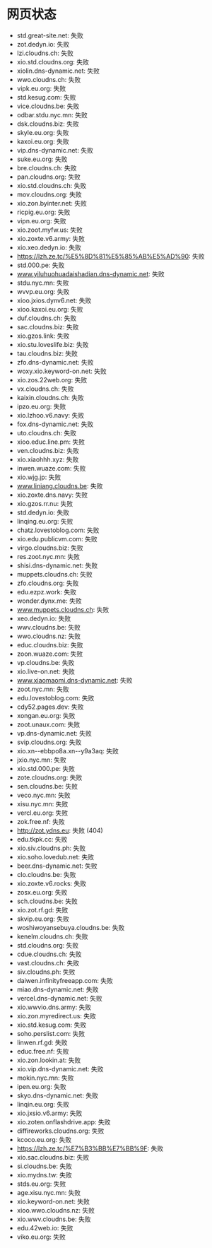 # 网页状态
- std.great-site.net: 失败
- zot.dedyn.io: 失败
- lzi.cloudns.ch: 失败
- xio.std.cloudns.org: 失败
- xiolin.dns-dynamic.net: 失败
- wwo.cloudns.ch: 失败
- vipk.eu.org: 失败
- std.kesug.com: 失败
- vice.cloudns.be: 失败
- odbar.stdu.nyc.mn: 失败
- dsk.cloudns.biz: 失败
- skyle.eu.org: 失败
- kaxoi.eu.org: 失败
- vip.dns-dynamic.net: 失败
- suke.eu.org: 失败
- bre.cloudns.ch: 失败
- pan.cloudns.org: 失败
- xio.std.cloudns.ch: 失败
- mov.cloudns.org: 失败
- xio.zon.byinter.net: 失败
- ricpig.eu.org: 失败
- vipn.eu.org: 失败
- xio.zoot.myfw.us: 失败
- xio.zoxte.v6.army: 失败
- xio.xeo.dedyn.io: 失败
- https://lzh.ze.tc/%E5%8D%81%E5%85%AB%E5%AD%90: 失败
- std.000.pe: 失败
- www.yiluhuohuadaishadian.dns-dynamic.net: 失败
- stdu.nyc.mn: 失败
- wvvp.eu.org: 失败
- xioo.jxios.dynv6.net: 失败
- xioo.kaxoi.eu.org: 失败
- duf.cloudns.ch: 失败
- sac.cloudns.biz: 失败
- xio.gzos.link: 失败
- xio.stu.loveslife.biz: 失败
- tau.cloudns.biz: 失败
- zfo.dns-dynamic.net: 失败
- woxy.xio.keyword-on.net: 失败
- xio.zos.22web.org: 失败
- vx.cloudns.ch: 失败
- kaixin.cloudns.ch: 失败
- ipzo.eu.org: 失败
- xio.lzhoo.v6.navy: 失败
- fox.dns-dynamic.net: 失败
- uto.cloudns.ch: 失败
- xioo.educ.line.pm: 失败
- ven.cloudns.biz: 失败
- xio.xiaohhh.xyz: 失败
- inwen.wuaze.com: 失败
- xio.wjg.jp: 失败
- www.liniang.cloudns.be: 失败
- xio.zoxte.dns.navy: 失败
- xio.gzos.rr.nu: 失败
- std.dedyn.io: 失败
- linqing.eu.org: 失败
- chatz.lovestoblog.com: 失败
- xio.edu.publicvm.com: 失败
- virgo.cloudns.biz: 失败
- res.zoot.nyc.mn: 失败
- shisi.dns-dynamic.net: 失败
- muppets.cloudns.ch: 失败
- zfo.cloudns.org: 失败
- edu.ezpz.work: 失败
- wonder.dynx.me: 失败
- www.muppets.cloudns.ch: 失败
- xeo.dedyn.io: 失败
- wwv.cloudns.be: 失败
- wwo.cloudns.nz: 失败
- educ.cloudns.biz: 失败
- zoon.wuaze.com: 失败
- vp.cloudns.be: 失败
- xio.live-on.net: 失败
- www.xiaomaomi.dns-dynamic.net: 失败
- zoot.nyc.mn: 失败
- edu.lovestoblog.com: 失败
- cdy52.pages.dev: 失败
- xongan.eu.org: 失败
- zoot.unaux.com: 失败
- vp.dns-dynamic.net: 失败
- svip.cloudns.org: 失败
- xio.xn--ebbpo8a.xn--y9a3aq: 失败
- jxio.nyc.mn: 失败
- xio.std.000.pe: 失败
- zote.cloudns.org: 失败
- sen.cloudns.be: 失败
- veco.nyc.mn: 失败
- xisu.nyc.mn: 失败
- vercl.eu.org: 失败
- zok.free.nf: 失败
- http://zot.ydns.eu: 失败 (404)
- edu.tkpk.cc: 失败
- xio.siv.cloudns.ph: 失败
- xio.soho.lovedub.net: 失败
- beer.dns-dynamic.net: 失败
- clo.cloudns.be: 失败
- xio.zoxte.v6.rocks: 失败
- zosx.eu.org: 失败
- sch.cloudns.be: 失败
- xio.zot.rf.gd: 失败
- skvip.eu.org: 失败
- woshiwoyansebuya.cloudns.be: 失败
- kenelm.cloudns.ch: 失败
- std.cloudns.org: 失败
- cdue.cloudns.ch: 失败
- vast.cloudns.ch: 失败
- siv.cloudns.ph: 失败
- daiwen.infinityfreeapp.com: 失败
- miao.dns-dynamic.net: 失败
- vercel.dns-dynamic.net: 失败
- xio.wwvio.dns.army: 失败
- xio.zon.myredirect.us: 失败
- xio.std.kesug.com: 失败
- soho.perslist.com: 失败
- linwen.rf.gd: 失败
- educ.free.nf: 失败
- xio.zon.lookin.at: 失败
- xio.vip.dns-dynamic.net: 失败
- mokin.nyc.mn: 失败
- ipen.eu.org: 失败
- skyo.dns-dynamic.net: 失败
- linqin.eu.org: 失败
- xio.jxsio.v6.army: 失败
- xio.zoten.onflashdrive.app: 失败
- diffireworks.cloudns.org: 失败
- kcoco.eu.org: 失败
- https://lzh.ze.tc/%E7%B3%BB%E7%BB%9F: 失败
- xio.sac.cloudns.biz: 失败
- si.cloudns.be: 失败
- xio.mydns.tw: 失败
- stds.eu.org: 失败
- age.xisu.nyc.mn: 失败
- xio.keyword-on.net: 失败
- xioo.wwo.cloudns.nz: 失败
- xio.wwv.cloudns.be: 失败
- edu.42web.io: 失败
- viko.eu.org: 失败
